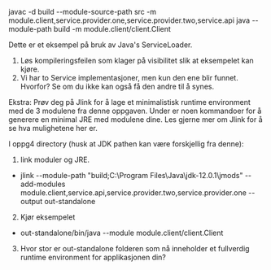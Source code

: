 javac -d build --module-source-path src -m module.client,service.provider.one,service.provider.two,service.api
java --module-path build -m module.client/client.Client

Dette er et eksempel på bruk av Java's ServiceLoader.
1. Løs kompileringsfeilen som klager på visibilitet slik at eksempelet kan kjøre.
2. Vi har to Service implementasjoner, men kun den ene blir funnet. Hvorfor? Se om du ikke kan også få den andre til å synes.

Ekstra:
Prøv deg på Jlink for å lage et minimalistisk runtime environment med de 3 modulene fra denne oppgaven. Under er noen kommandoer for å generere en minimal JRE med modulene dine. Les gjerne mer om Jlink for å se hva mulighetene her er.

I oppg4 directory (husk at JDK pathen kan være forskjellig fra denne):

1. link moduler og JRE.
 - jlink --module-path "build;C:\Program Files\Java\jdk-12.0.1\jmods" --add-modules   module.client,service.api,service.provider.two,service.provider.one --output out-standalone

2. Kjør eksempelet
 - out-standalone/bin/java --module module.client/client.Client

3. Hvor stor er out-standalone folderen som nå inneholder et fullverdig runtime environment for applikasjonen din?
